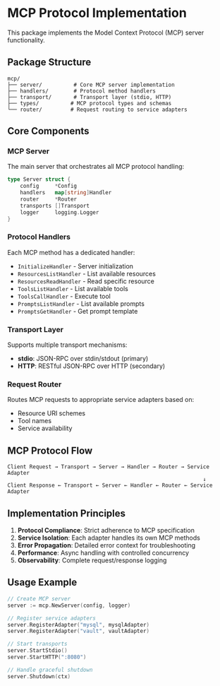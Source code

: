 # MCP Protocol Implementation

This package implements the Model Context Protocol (MCP) server functionality.

## Package Structure

```
mcp/
├── server/          # Core MCP server implementation
├── handlers/        # Protocol method handlers  
├── transport/       # Transport layer (stdio, HTTP)
├── types/          # MCP protocol types and schemas
└── router/         # Request routing to service adapters
```

## Core Components

### MCP Server
The main server that orchestrates all MCP protocol handling:

```go
type Server struct {
    config     *Config
    handlers   map[string]Handler
    router     *Router
    transports []Transport
    logger     logging.Logger
}
```

### Protocol Handlers
Each MCP method has a dedicated handler:

- `InitializeHandler` - Server initialization
- `ResourcesListHandler` - List available resources
- `ResourcesReadHandler` - Read specific resource
- `ToolsListHandler` - List available tools
- `ToolsCallHandler` - Execute tool
- `PromptsListHandler` - List available prompts
- `PromptsGetHandler` - Get prompt template

### Transport Layer
Supports multiple transport mechanisms:

- **stdio**: JSON-RPC over stdin/stdout (primary)
- **HTTP**: RESTful JSON-RPC over HTTP (secondary)

### Request Router
Routes MCP requests to appropriate service adapters based on:
- Resource URI schemes
- Tool names
- Service availability

## MCP Protocol Flow

```
Client Request → Transport → Server → Handler → Router → Service Adapter
                                                              ↓
Client Response ← Transport ← Server ← Handler ← Router ← Service Adapter
```

## Implementation Principles

1. **Protocol Compliance**: Strict adherence to MCP specification
2. **Service Isolation**: Each adapter handles its own MCP methods
3. **Error Propagation**: Detailed error context for troubleshooting
4. **Performance**: Async handling with controlled concurrency
5. **Observability**: Complete request/response logging

## Usage Example

```go
// Create MCP server
server := mcp.NewServer(config, logger)

// Register service adapters
server.RegisterAdapter("mysql", mysqlAdapter)
server.RegisterAdapter("vault", vaultAdapter)

// Start transports
server.StartStdio()
server.StartHTTP(":8080")

// Handle graceful shutdown
server.Shutdown(ctx)
```